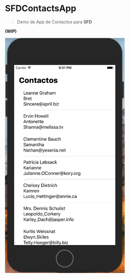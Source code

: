 # SFDContactsApp
> Demo de App de Contactos para __SFD__

__(WIP)__

![Captura ContactsApp](screenshot.png)